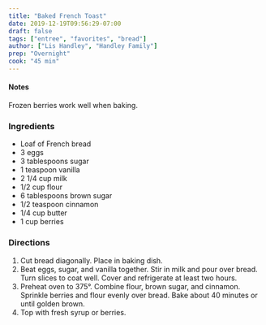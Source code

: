 ```yaml
---
title: "Baked French Toast"
date: 2019-12-19T09:56:29-07:00
draft: false
tags: ["entree", "favorites", "bread"]
author: ["Lis Handley", "Handley Family"]
prep: "Overnight"
cook: "45 min"
---
```


#### Notes
Frozen berries work well when baking. 

### Ingredients
- Loaf of French bread
- 3 eggs
- 3 tablespoons sugar
- 1 teaspoon vanilla
- 2 1/4 cup milk
- 1/2 cup flour
- 6 tablespoons brown sugar
- 1/2 teaspoon cinnamon
- 1/4 cup butter
- 1 cup berries

### Directions
1.	Cut bread diagonally. Place in baking dish.
2.	Beat eggs, sugar, and vanilla together. Stir in milk and pour over bread. Turn slices to coat well. Cover and refrigerate at least two hours. 
3.	Preheat oven to 375°. Combine flour, brown sugar, and cinnamon. Sprinkle berries and flour evenly over bread. Bake about 40 minutes or until golden brown. 
4.	Top with fresh syrup or berries. 